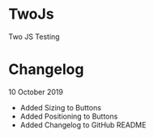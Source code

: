 # TwoJs
 Two JS Testing



# Changelog

10 October 2019
 + Added Sizing to Buttons
 + Added Positioning to Buttons
 + Added Changelog to GitHub README
 
